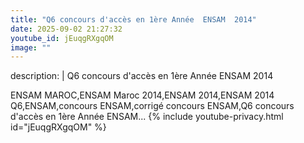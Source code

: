 ```yaml
---
title: "Q6 concours d'accès en 1ère Année  ENSAM  2014"
date: 2025-09-02 21:27:32 
youtube_id: jEuqgRXgqOM
image: ""
---
```

description: |
  Q6 concours d'accès en 1ère Année  ENSAM  2014
  
  
  ENSAM MAROC,ENSAM Maroc 2014,ENSAM 2014,ENSAM 2014 Q6,ENSAM,concours ENSAM,corrigé concours ENSAM,Q6 concours d'accès en 1ère Année ENSAM...
{% include youtube-privacy.html id="jEuqgRXgqOM" %}
